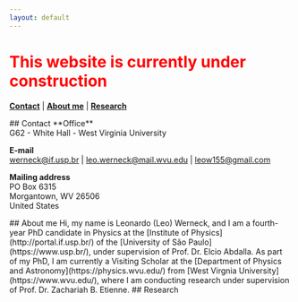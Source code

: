 ```yaml
---
layout: default
---
```


# <font color='red'> This website is currently under construction </font>

[**Contact**](#Contact) \| [**About me**](#About) \| [**Research**](#Research)

<a name='Contact'>
## Contact
**Office**<br>
G62 - White Hall - West Virginia University

**E-mail**<br>
[werneck@if.usp.br](mailto:werneck@if.usp.br) \| [leo.werneck@mail.wvu.edu](mailto:leo.werneck@mail.wvu.edu) \| [leow155@gmail.com](mailto:leow155@gmail.com)

**Mailing address**<br>
PO Box 6315<br>
Morgantown, WV 26506<br>
United States

<a name='About'>
## About me
Hi, my name is Leonardo (Leo) Werneck, and I am a fourth-year PhD candidate in Physics at the [Institute of Physics](http://portal.if.usp.br/) of the [University of São Paulo](https://www.usp.br/), under supervision of Prof. Dr. Elcio Abdalla. As part of my PhD, I am currently a Visiting Scholar at the [Department of Physics and Astronomy](https://physics.wvu.edu/) from [West Virgnia University](https://www.wvu.edu/), where I am conducting research under supervision of Prof. Dr. Zachariah B. Etienne.

<a name='Research'>
## Research
